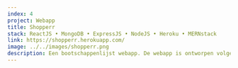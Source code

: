 ```yaml
---
index: 4
project: Webapp
title: Shopperr
stack: ReactJS • MongoDB • ExpressJS • NodeJS • Heroku • MERNstack
link: https://shopperr.herokuapp.com/
image: ../../images/shopperr.png
description: Een bootschappenlijst webapp. De webapp is ontworpen volgens de MERNstack.
---
```

